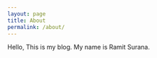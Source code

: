 ```yaml
---
layout: page
title: About
permalink: /about/
---
```


Hello, This is my blog. My name is Ramit Surana.